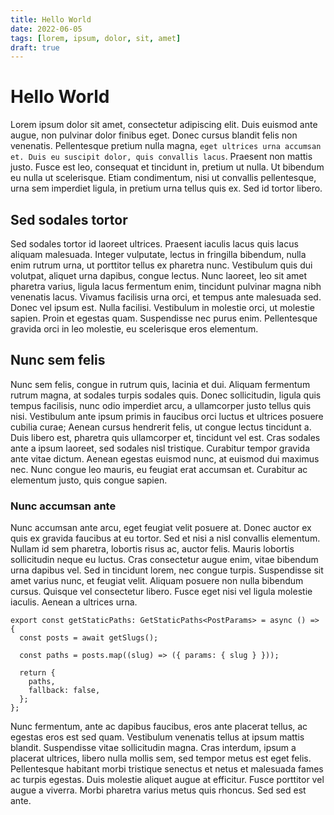 ```yaml
---
title: Hello World
date: 2022-06-05
tags: [lorem, ipsum, dolor, sit, amet]
draft: true
---
```


# Hello World

Lorem ipsum dolor sit amet, consectetur adipiscing elit. Duis euismod ante augue, non pulvinar dolor finibus eget. Donec cursus blandit felis non venenatis. Pellentesque pretium nulla magna, `eget ultrices urna accumsan et. Duis eu suscipit dolor, quis convallis lacus`. Praesent non mattis justo. Fusce est leo, consequat et tincidunt in, pretium ut nulla. Ut bibendum eu nulla ut scelerisque. Etiam condimentum, nisi ut convallis pellentesque, urna sem imperdiet ligula, in pretium urna tellus quis ex. Sed id tortor libero.

## Sed sodales tortor

Sed sodales tortor id laoreet ultrices. Praesent iaculis lacus quis lacus aliquam malesuada. Integer vulputate, lectus in fringilla bibendum, nulla enim rutrum urna, ut porttitor tellus ex pharetra nunc. Vestibulum quis dui volutpat, aliquet urna dapibus, congue lectus. Nunc laoreet, leo sit amet pharetra varius, ligula lacus fermentum enim, tincidunt pulvinar magna nibh venenatis lacus. Vivamus facilisis urna orci, et tempus ante malesuada sed. Donec vel ipsum est. Nulla facilisi. Vestibulum in molestie orci, ut molestie sapien. Proin et egestas quam. Suspendisse nec purus enim. Pellentesque gravida orci in leo molestie, eu scelerisque eros elementum.

## Nunc sem felis

Nunc sem felis, congue in rutrum quis, lacinia et dui. Aliquam fermentum rutrum magna, at sodales turpis sodales quis. Donec sollicitudin, ligula quis tempus facilisis, nunc odio imperdiet arcu, a ullamcorper justo tellus quis nisi. Vestibulum ante ipsum primis in faucibus orci luctus et ultrices posuere cubilia curae; Aenean cursus hendrerit felis, ut congue lectus tincidunt a. Duis libero est, pharetra quis ullamcorper et, tincidunt vel est. Cras sodales ante a ipsum laoreet, sed sodales nisl tristique. Curabitur tempor gravida ante vitae dictum. Aenean egestas euismod nunc, at euismod dui maximus nec. Nunc congue leo mauris, eu feugiat erat accumsan et. Curabitur ac elementum justo, quis congue sapien.

### Nunc accumsan ante

Nunc accumsan ante arcu, eget feugiat velit posuere at. Donec auctor ex quis ex gravida faucibus at eu tortor. Sed et nisi a nisl convallis elementum. Nullam id sem pharetra, lobortis risus ac, auctor felis. Mauris lobortis sollicitudin neque eu luctus. Cras consectetur augue enim, vitae bibendum urna dapibus vel. Sed in tincidunt lorem, nec congue turpis. Suspendisse sit amet varius nunc, et feugiat velit. Aliquam posuere non nulla bibendum cursus. Quisque vel consectetur libero. Fusce eget nisi vel ligula molestie iaculis. Aenean a ultrices urna.

```tsx
export const getStaticPaths: GetStaticPaths<PostParams> = async () => {
  const posts = await getSlugs();

  const paths = posts.map((slug) => ({ params: { slug } }));

  return {
    paths,
    fallback: false,
  };
};
```

Nunc fermentum, ante ac dapibus faucibus, eros ante placerat tellus, ac egestas eros est sed quam. Vestibulum venenatis tellus at ipsum mattis blandit. Suspendisse vitae sollicitudin magna. Cras interdum, ipsum a placerat ultrices, libero nulla mollis sem, sed tempor metus est eget felis. Pellentesque habitant morbi tristique senectus et netus et malesuada fames ac turpis egestas. Duis molestie aliquet augue at efficitur. Fusce porttitor vel augue a viverra. Morbi pharetra varius metus quis rhoncus. Sed sed est ante.
